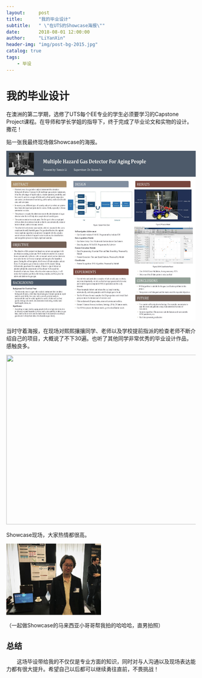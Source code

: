 ```yaml
---
layout:     post
title:      "我的毕业设计"
subtitle:   " \"在UTS的Showcase海报\""
date:       2018-08-01 12:00:00
author:     "LiYanXin"
header-img: "img/post-bg-2015.jpg"
catalog: true
tags:
    - 毕设
---
```


# 我的毕业设计
在澳洲的第二学期，选修了UTS每个EE专业的学生必须要学习的Capstone Project课程。在导师和学长学姐的指导下，终于完成了毕业论文和实物的设计。撒花！

贴一张我最终现场做Showcase的海报。

  <img width="550" height="450" src="/img/myposter.jpg">
 
当时守着海报，在现场对熙熙攘攘同学、老师以及学校提前指派的检查老师不断介绍自己的项目，大概说了不下30遍。也听了其他同学非常优秀的毕业设计作品，感触良多。

  <img width="550" height="450" src="/img/showcase_3.jpg">

Showcase现场，大家热情都很高。

  <img width="50%" height="50%" src="/img/showcase_2.jpg"> 

（一起做Showcase的马来西亚小哥哥帮我拍的哈哈哈，直男拍照）

    
 ## 总结
　　这场毕设带给我的不仅仅是专业方面的知识，同时对与人沟通以及现场表达能力都有很大提升。希望自己以后都可以继续勇往直前，不畏挑战！
    
    
    
    
    
    

